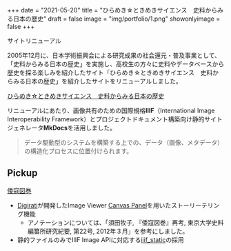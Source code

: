 +++
date = "2021-05-20"
title = "ひらめき☆ときめきサイエンス　史料からみる日本の歴史"
draft = false
image = "img/portfolio/1.png"
showonlyimage = false
+++

サイトリニューアル

<!--more-->

2005年12月に、日本学術振興会による研究成果の社会還元・普及事業として、「史料からみる日本の歴史」を実施し、高校生の方々に史料やデータベースから歴史を探る楽しみを紹介したサイト「ひらめき☆ときめきサイエンス　史料からみる日本の歴史」を紹介したサイトをリニューアルしました。

[ひらめき☆ときめきサイエンス　史料からみる日本の歴史](https://www.hi.u-tokyo.ac.jp/collection/degitalgallary/science/)

リニューアルにあたり、画像共有のための国際規格**IIIF**（International Image Interoperability Framework）とプロジェクトドキュメント構築向け静的サイトジェネレータ**MkDocs**を活用しました。

> データ駆動型のシステムを構築する上での、データ（画像、メタデータ）の構造化プロセスに位置付けられます。

## Pickup

[倭寇図巻](https://www.hi.u-tokyo.ac.jp/collection/degitalgallary/science/013/)

* [Digirati](https://digirati.com/)が開発したImage Viewer [Canvas Panel](https://cultural-heritage.digirati.com/building-blocks/canvas-panel/)を用いたストーリーテリング機能
  * アノテーションについては、「須田牧子, 『倭寇図巻』再考, 東京大学史料編纂所研究紀要, 第22号, 2012年３月」を参考にしました。
* 静的ファイルのみでIIIF Image APIに対応する[iiif_static][1]の採用


[1]: https://github.com/zimeon/iiif/blob/master/iiif_static.py
